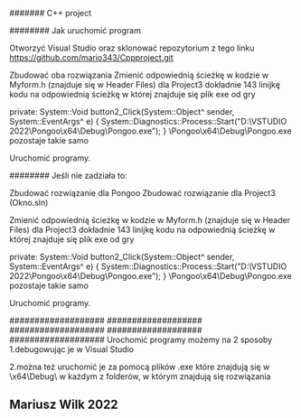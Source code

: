 ####### C++ project


######## Jak uruchomić program 

Otworzyć Visual Studio oraz sklonować repozytorium z tego linku 
https://github.com/mario343/Cppproject.git

Zbudować oba rozwiązania
Zmienić odpowiednią ścieżkę w kodzie w Myform.h (znajduje się w Header Files) dla Project3
dokładnie 143 linijkę kodu na odpowiednią ścieżkę w której znajduje się plik exe od gry

private: System::Void button2_Click(System::Object^ sender, System::EventArgs^ e) {
		System::Diagnostics::Process::Start("D:\\VSTUDIO 2022\\Pongoo\\x64\\Debug\\Pongoo.exe"); 
	}
 \\Pongoo\\x64\\Debug\\Pongoo.exe pozostaje takie samo 
 
Uruchomić programy.



######## Jeśli nie zadziała to:

Zbudować rozwiązanie dla Pongoo
Zbudować rozwiązanie dla Project3 (Okno.sln)

Zmienić odpowiednią ścieżkę w kodzie w Myform.h (znajduje się w Header Files) dla Project3
dokładnie 143 linijkę kodu na odpowiednią ścieżkę w której znajduje się plik exe od gry


private: System::Void button2_Click(System::Object^ sender, System::EventArgs^ e) {
		System::Diagnostics::Process::Start("D:\\VSTUDIO 2022\\Pongoo\\x64\\Debug\\Pongoo.exe"); 
	}
 \\Pongoo\\x64\\Debug\\Pongoo.exe pozostaje takie samo 
 
 Uruchomić programy.
 
 
 ################### ################### ################### ################### ###################
 Urochomić programy możemy na 2 sposoby
 1.debugowując je w Visual Studio
 
 2.można też uruchomić je za pomocą plików .exe
 które znajdują się w \\x64\\Debug\\ w każdym z folderów, w którym znajdują się rozwiązania
 
 ## Mariusz Wilk 2022
  
